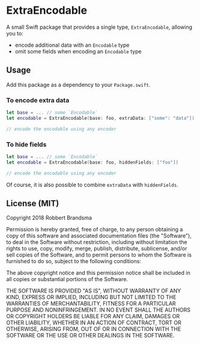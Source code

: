 # ExtraEncodable

A small Swift package that provides a single type, `ExtraEncodable`, allowing you to:

- encode additional data with an `Encodable` type
- omit some fields when encoding an `Encodable` type

## Usage

Add this package as a dependency to your `Package.swift`. 

### To encode extra data

```swift
let base = ... // some `Encodable`
let encodable = ExtraEncodable(base: foo, extraData: ["some": "data"])

// encode the encodable using any encoder
```

### To hide fields

```swift
let base = ... // some `Encodable`
let encodable = ExtraEncodable(base: foo, hiddenFields: ["foo"])

// encode the encodable using any encoder
```

Of course, it is also possible to combine `extraData` with `hiddenFields`.

## License (MIT)

Copyright 2018 Robbert Brandsma

Permission is hereby granted, free of charge, to any person obtaining a copy of this software and associated documentation files (the "Software"), to deal in the Software without restriction, including without limitation the rights to use, copy, modify, merge, publish, distribute, sublicense, and/or sell copies of the Software, and to permit persons to whom the Software is furnished to do so, subject to the following conditions:

The above copyright notice and this permission notice shall be included in all copies or substantial portions of the Software.

THE SOFTWARE IS PROVIDED "AS IS", WITHOUT WARRANTY OF ANY KIND, EXPRESS OR IMPLIED, INCLUDING BUT NOT LIMITED TO THE WARRANTIES OF MERCHANTABILITY, FITNESS FOR A PARTICULAR PURPOSE AND NONINFRINGEMENT. IN NO EVENT SHALL THE AUTHORS OR COPYRIGHT HOLDERS BE LIABLE FOR ANY CLAIM, DAMAGES OR OTHER LIABILITY, WHETHER IN AN ACTION OF CONTRACT, TORT OR OTHERWISE, ARISING FROM, OUT OF OR IN CONNECTION WITH THE SOFTWARE OR THE USE OR OTHER DEALINGS IN THE SOFTWARE.
